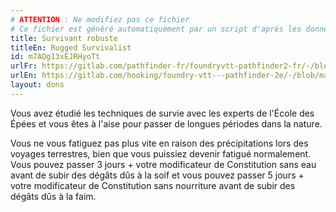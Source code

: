 ```yaml
---
# ATTENTION : Ne modifiez pas ce fichier
# Ce fichier est généré automatiquement par un script d'après les données du module Foundry VTT officiel et de sa traduction
title: Survivant robuste
titleEn: Rugged Survivalist
id: m7AOg13xEJRHyoTt
urlFr: https://gitlab.com/pathfinder-fr/foundryvtt-pathfinder2-fr/-/blob/master/data/feats/m7AOg13xEJRHyoTt.htm
urlEn: https://gitlab.com/hooking/foundry-vtt---pathfinder-2e/-/blob/master/packs/data/feats.db/rugged-survivalist.json
layout: dons
---
```

Vous avez étudié les techniques de survie avec les experts de l'École des Épées et vous êtes à l'aise pour passer de longues périodes dans la nature.

Vous ne vous fatiguez pas plus vite en raison des précipitations lors des voyages terrestres, bien que vous puissiez devenir fatigué normalement. Vous pouvez passer 3 jours + votre modificateur de Constitution sans eau avant de subir des dégâts dûs à la soif et vous pouvez passer 5 jours + votre modificateur de Constitution sans nourriture avant de subir des dégâts dûs à la faim.
